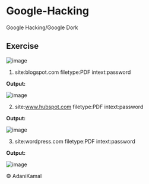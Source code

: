 # Google-Hacking
Google Hacking/Google Dork

## Exercise

![image](https://user-images.githubusercontent.com/44063862/81834734-ee4ca700-9573-11ea-8a06-760b46434394.png)

1) site:blogspot.com filetype:PDF intext:password

**Output:**

![image](https://user-images.githubusercontent.com/44063862/81834907-34096f80-9574-11ea-8bb0-c871c1a022b1.png)

2) site:www.hubspot.com filetype:PDF intext:password

**Output:**

![image](https://user-images.githubusercontent.com/44063862/81835123-703cd000-9574-11ea-8d72-2e726c0f5990.png)

3) site:wordpress.com filetype:PDF intext:password

**Output:**

![image](https://user-images.githubusercontent.com/44063862/81835150-792da180-9574-11ea-9210-060f205d8ca5.png)

© AdaniKamal
